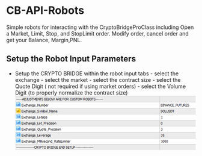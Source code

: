 # CB-API-Robots
Simple robots for interacting with the CryptoBridgeProClass including Open a Market, Limit, Stop, and StopLimit order. Modify order, cancel order and get your Balance, Margin,PNL.

## Setup the Robot Input Parameters  
- Setup the CRYPTO BRIDGE within the robot input tabs
      - select the exchange
      - select the market
      - select the contract size
      - select the Quote Digit ( not required if using market orders)
      - select the Volume Digit (to properly normalize the contract size)
![Add your settings](https://github.com/TradingToolCrypto/CB-API-Robots/blob/main/terminal64_txS6L7JxIu.png)
